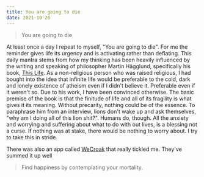 ```yaml
---
title: You are going to die
date: 2021-10-26
---
```


> You are going to die

At least once a day I repeat to myself, "You are going to die". For me the reminder gives life its urgency and is activating rather than deflating. This daily mantra stems from how my thinking has been heavily influenced by the writing and speaking of philosopher Martin Hägglund, specifically his book, [This Life](https://en.wikipedia.org/wiki/This_Life:_Secular_Faith_and_Spiritual_Freedom). As a non-religious person who was raised religious, I had bought into the idea that infinite life would be preferable to the cold, dark and lonely existence of atheism even if I didn't believe it. Preferable even if it weren't so. Due to his work, I have been convinced otherwise. The basic premise of the book is that the finitude of life and all of its fragility is what gives it its meaning. Without precarity, nothing could be of the essence. To paraphrase him from an interview, lions don't wake up and ask themselves, "why am I doing all of this lion shit?". Humans do, though. All the anxiety and worrying and suffering about what to do with out lives, is a blessing not a curse. If nothing was at stake, there would be nothing to worry about. I try to take this in stride.

There was also an app called [WeCroak](https://www.wecroak.com/) that really tickled me. They've summed it up well

> Find happiness by contemplating your mortality.